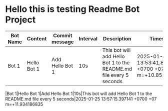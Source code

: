 # Hello this is testing Readme Bot Project

| Bot Name | Content | Commit message | Interval | Description | Timestamp
|-|-|-|-|-|-
|Bot 1|Hello Bot 1|Add Hello Bot 1|10s|This bot will add Hello Bot 1 to the README.md file every 5 seconds|2025-01-25 13:53:41.856689291 +0700 +07 m=+10.852018667

|Bot 1|Hello Bot 1|Add Hello Bot 1|10s|This bot will add Hello Bot 1 to the README.md file every 5 seconds|2025-01-25 13:57:15.397141 +0700 +07 m=+11.934186835